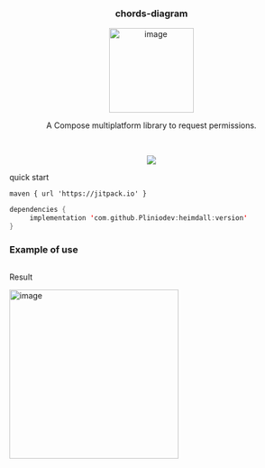 
<div align="center">
    <h3>
      chords-diagram  
    </h3>
<img width="150" alt="image" src="https://github.com/Pliniodev/heimdall/assets/50078639/814649c7-2b8e-4ab4-9c87-cf0885c81ff8">

A Compose multiplatform library to request permissions.

<br>


[![](https://jitpack.io/v/Pliniodev/heimdall.svg)](https://jitpack.io/#Pliniodev/heimdall)

    
</div>


quick start

```
maven { url 'https://jitpack.io' }
```
```kotlin
dependencies {
     implementation 'com.github.Pliniodev:heimdall:version'
}
```

<h3>Example of use</h3>

```

```

Result

<img width="300" alt="image" src="">
